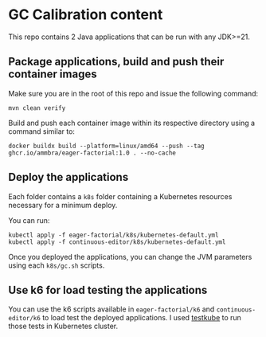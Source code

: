 # GC Calibration content

This repo contains 2 Java applications that can be run with any JDK>=21.

## Package applications, build and push their container images

Make sure you are in the root of this repo and issue the following command:

```shell
mvn clean verify
```

Build and push each container image within its respective directory using a command similar to:

```shell
docker buildx build --platform=linux/amd64 --push --tag ghcr.io/ammbra/eager-factorial:1.0 . --no-cache
```

## Deploy the applications

Each folder contains a `k8s` folder containing a Kubernetes resources necessary for a minimum deploy.

You can run:

```shell
kubectl apply -f eager-factorial/k8s/kubernetes-default.yml
kubectl apply -f continuous-editor/k8s/kubernetes-default.yml
```

Once you deployed the applications, you can change the JVM parameters using each `k8s/gc.sh` scripts.

## Use k6 for load testing the applications

You can use the k6 scripts available in `eager-factorial/k6` and `continuous-editor/k6` to load test the deployed applications.
I used [testkube](https://testkube.io/) to run those tests in Kubernetes cluster.
